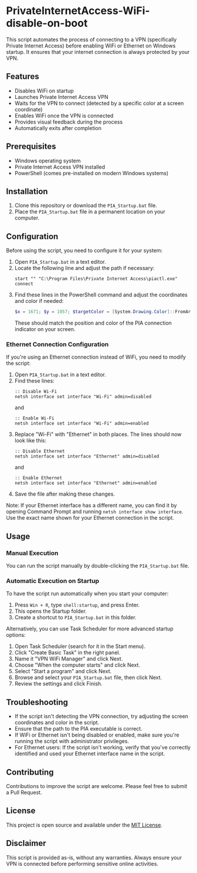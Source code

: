 # PrivateInternetAccess-WiFi-disable-on-boot

This script automates the process of connecting to a VPN (specifically Private Internet Access) before enabling WiFi or Ethernet on Windows startup. It ensures that your internet connection is always protected by your VPN.

## Features

- Disables WiFi on startup
- Launches Private Internet Access VPN
- Waits for the VPN to connect (detected by a specific color at a screen coordinate)
- Enables WiFi once the VPN is connected
- Provides visual feedback during the process
- Automatically exits after completion

## Prerequisites

- Windows operating system
- Private Internet Access VPN installed
- PowerShell (comes pre-installed on modern Windows systems)

## Installation

1. Clone this repository or download the `PIA_Startup.bat` file.
2. Place the `PIA_Startup.bat` file in a permanent location on your computer.

## Configuration

Before using the script, you need to configure it for your system:

1. Open `PIA_Startup.bat` in a text editor.
2. Locate the following line and adjust the path if necessary:
   ```batch
   start "" "C:\Program Files\Private Internet Access\piactl.exe" connect
   ```
3. Find these lines in the PowerShell command and adjust the coordinates and color if needed:
   ```powershell
   $x = 1671; $y = 1057; $targetColor = [System.Drawing.Color]::FromArgb(230,180,0);
   ```
   These should match the position and color of the PIA connection indicator on your screen.

### Ethernet Connection Configuration

If you're using an Ethernet connection instead of WiFi, you need to modify the script:

1. Open `PIA_Startup.bat` in a text editor.
2. Find these lines:
   ```batch
   :: Disable Wi-Fi
   netsh interface set interface "Wi-Fi" admin=disabled
   ```
   and
   ```batch
   :: Enable Wi-Fi
   netsh interface set interface "Wi-Fi" admin=enabled
   ```
3. Replace "Wi-Fi" with "Ethernet" in both places. The lines should now look like this:
   ```batch
   :: Disable Ethernet
   netsh interface set interface "Ethernet" admin=disabled
   ```
   and
   ```batch
   :: Enable Ethernet
   netsh interface set interface "Ethernet" admin=enabled
   ```
4. Save the file after making these changes.

Note: If your Ethernet interface has a different name, you can find it by opening Command Prompt and running `netsh interface show interface`. Use the exact name shown for your Ethernet connection in the script.

## Usage

### Manual Execution

You can run the script manually by double-clicking the `PIA_Startup.bat` file.

### Automatic Execution on Startup

To have the script run automatically when you start your computer:

1. Press `Win + R`, type `shell:startup`, and press Enter.
2. This opens the Startup folder.
3. Create a shortcut to `PIA_Startup.bat` in this folder.

Alternatively, you can use Task Scheduler for more advanced startup options:

1. Open Task Scheduler (search for it in the Start menu).
2. Click "Create Basic Task" in the right panel.
3. Name it "VPN WiFi Manager" and click Next.
4. Choose "When the computer starts" and click Next.
5. Select "Start a program" and click Next.
6. Browse and select your `PIA_Startup.bat` file, then click Next.
7. Review the settings and click Finish.

## Troubleshooting

- If the script isn't detecting the VPN connection, try adjusting the screen coordinates and color in the script.
- Ensure that the path to the PIA executable is correct.
- If WiFi or Ethernet isn't being disabled or enabled, make sure you're running the script with administrator privileges.
- For Ethernet users: If the script isn't working, verify that you've correctly identified and used your Ethernet interface name in the script.

## Contributing

Contributions to improve the script are welcome. Please feel free to submit a Pull Request.

## License

This project is open source and available under the [MIT License](LICENSE).

## Disclaimer

This script is provided as-is, without any warranties. Always ensure your VPN is connected before performing sensitive online activities.
